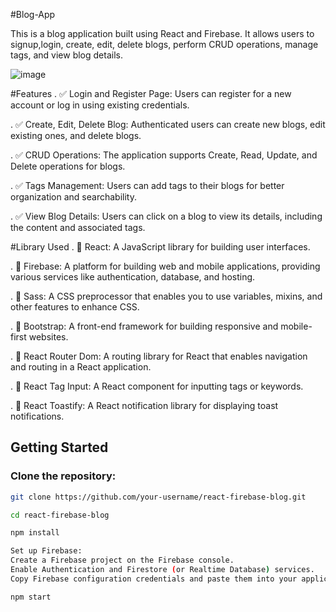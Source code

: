 #Blog-App

This is a blog application built using React and Firebase. It allows users to signup,login, create, edit, delete blogs, perform CRUD operations, manage tags, and view blog details.


![image](https://github.com/Henok-Al/Blog-App/assets/143357641/ab14b357-4eeb-4cf0-8327-4c86f5a2338f)


#Features
. ✅ Login and Register Page: Users can register for a new account or log in using existing credentials.

. ✅ Create, Edit, Delete Blog: Authenticated users can create new blogs, edit existing ones, and delete blogs.

. ✅ CRUD Operations: The application supports Create, Read, Update, and Delete operations for blogs.

. ✅ Tags Management: Users can add tags to their blogs for better organization and searchability.

. ✅ View Blog Details: Users can click on a blog to view its details, including the content and associated tags.


#Library Used
. 🚀 React: A JavaScript library for building user interfaces.

. 🚀 Firebase: A platform for building web and mobile applications, providing various services like authentication, database, and hosting.

. 🚀 Sass: A CSS preprocessor that enables you to use variables, mixins, and other features to enhance CSS.

. 🚀 Bootstrap: A front-end framework for building responsive and mobile-first websites.

. 🚀 React Router Dom: A routing library for React that enables navigation and routing in a React application.

. 🚀 React Tag Input: A React component for inputting tags or keywords.

. 🚀 React Toastify: A React notification library for displaying toast notifications.


## Getting Started

### Clone the repository:

```bash
git clone https://github.com/your-username/react-firebase-blog.git

cd react-firebase-blog

npm install

Set up Firebase:
Create a Firebase project on the Firebase console.
Enable Authentication and Firestore (or Realtime Database) services.
Copy Firebase configuration credentials and paste them into your application.

npm start


